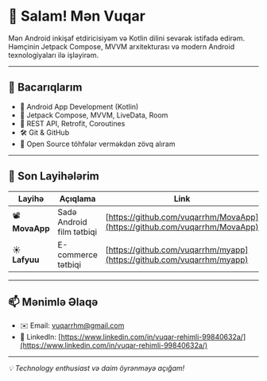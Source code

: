 # 👋 Salam! Mən Vuqar

Mən Android inkişaf etdiricisiyəm və Kotlin dilini sevərək istifadə edirəm.  
Həmçinin Jetpack Compose, MVVM arxitekturası və modern Android texnologiyaları ilə işləyirəm.

---

## 🚀 Bacarıqlarım

- 📱 Android App Development (Kotlin)  
- 🧱 Jetpack Compose, MVVM, LiveData, Room  
- 🔌 REST API, Retrofit, Coroutines  
- 🛠 Git & GitHub  
- 🐛 Open Source töhfələr verməkdən zövq alıram

---

## 📂 Son Layihələrim

| Layihə | Açıqlama | Link |
|--------|----------|------|
| 📽️ **MovaApp** | Sadə Android film tətbiqi | [https://github.com/vuqarrhm/MovaApp](https://github.com/vuqarrhm/MovaApp) |
| ☀️ **Lafyuu** | E-commerce tətbiqi | [https://github.com/vuqarrhm/myapp](https://github.com/vuqarrhm/myapp) |

---

## 📫 Mənimlə Əlaqə

- ✉️ Email: vuqarrhm@gmail.com  
- 🔗 LinkedIn: [https://www.linkedin.com/in/vuqar-rehimli-99840632a/](https://www.linkedin.com/in/vuqar-rehimli-99840632a/)

---

_💡 Technology enthusiast və daim öyrənməyə açığam!_
